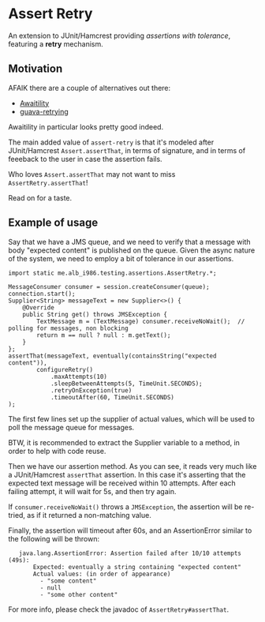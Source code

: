 # Assert Retry

An extension to JUnit/Hamcrest providing _assertions with tolerance_, featuring a __retry__ mechanism.


## Motivation

AFAIK there are a couple of alternatives out there:
 
- [Awaitility](https://github.com/awaitility/awaitility)
- [guava-retrying](https://github.com/rholder/guava-retrying)

Awaitility in particular looks pretty good indeed.

The main added value of `assert-retry` is that it's modeled after JUnit/Hamcrest `Assert.assertThat`,
in terms of signature, and in terms of feeeback to the user in case the assertion fails.

Who loves `Assert.assertThat` may not want to miss `AssertRetry.assertThat`!

Read on for a taste.


## Example of usage

Say that we have a JMS queue, and we need to verify that a message with body "expected content" is published on the queue.
Given the async nature of the system, we need to employ a bit of tolerance in our assertions.

    import static me.alb_i986.testing.assertions.AssertRetry.*;
      
    MessageConsumer consumer = session.createConsumer(queue);
    connection.start();
    Supplier<String> messageText = new Supplier<>() {
        @Override
        public String get() throws JMSException {
            TextMessage m = (TextMessage) consumer.receiveNoWait();  // polling for messages, non blocking
            return m == null ? null : m.getText();
        }
    };
    assertThat(messageText, eventually(containsString("expected content")),
            configureRetry()
                .maxAttempts(10)
                .sleepBetweenAttempts(5, TimeUnit.SECONDS);
                .retryOnException(true)
                .timeoutAfter(60, TimeUnit.SECONDS)
    );

The first few lines set up the supplier of actual values, which will be used to poll the message queue for messages.

BTW, it is recommended to extract the Supplier variable to a method, in order to help with code reuse.

Then we have our assertion method.
As you can see, it reads very much like a JUnit/Hamcrest `assertThat` assertion.
In this case it's asserting that the expected text message will be received within 10 attempts.
After each failing attempt, it will wait for 5s, and then try again.

If `consumer.receiveNoWait()` throws a `JMSException`, the assertion will be re-tried,
as if it returned a non-matching value.

Finally, the assertion will timeout after 60s, and an AssertionError similar to the following will be thrown:

       java.lang.AssertionError: Assertion failed after 10/10 attempts (49s):
           Expected: eventually a string containing "expected content"
           Actual values: (in order of appearance)
             - "some content"
             - null
             - "some other content"

For more info, please check the javadoc of `AssertRetry#assertThat`.
